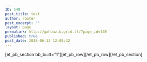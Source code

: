 ```yaml
---
ID: 140
post_title: test
author: rooter
post_excerpt: ""
layout: page
permalink: http://gahbaz.b.grid.tf/?page_id=140
published: true
post_date: 2018-06-13 12:05:32
---
```

[et_pb_section bb_built="1"][et_pb_row][/et_pb_row][/et_pb_section]